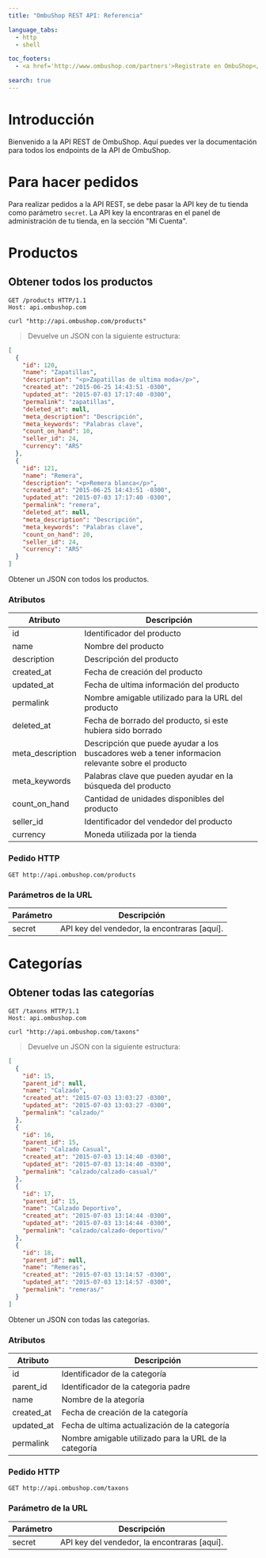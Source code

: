 ```yaml
---
title: "OmbuShop REST API: Referencia"

language_tabs:
  - http
  - shell

toc_footers:
  - <a href='http://www.ombushop.com/partners'>Registrate en OmbuShop</a>

search: true
---
```


# Introducción

Bienvenido a la API REST de OmbuShop. Aquí puedes ver la documentación para
todos los endpoints de la API de OmbuShop.

# Para hacer pedidos

Para realizar pedidos a la API REST, se debe pasar la API key de tu tienda
como parámetro `secret`. La API key la encontraras en el panel de administración
de tu tienda, en la sección "Mi Cuenta".

# Productos

## Obtener todos los productos

```http
GET /products HTTP/1.1
Host: api.ombushop.com
```

```shell
curl "http://api.ombushop.com/products"
```

> Devuelve un JSON con la siguiente estructura:

```json
[
  {
    "id": 120,
    "name": "Zapatillas",
    "description": "<p>Zapatillas de ultima moda</p>",
    "created_at": "2015-06-25 14:43:51 -0300",
    "updated_at": "2015-07-03 17:17:40 -0300",
    "permalink": "zapatillas",
    "deleted_at": null,
    "meta_description": "Descripción",
    "meta_keywords": "Palabras clave",
    "count_on_hand": 10,
    "seller_id": 24,
    "currency": "ARS"
  },
  {
    "id": 121,
    "name": "Remera",
    "description": "<p>Remera blanca</p>",
    "created_at": "2015-06-25 14:43:51 -0300",
    "updated_at": "2015-07-03 17:17:40 -0300",
    "permalink": "remera",
    "deleted_at": null,
    "meta_description": "Descripción",
    "meta_keywords": "Palabras clave",
    "count_on_hand": 20,
    "seller_id": 24,
    "currency": "ARS"
  }
]
```

Obtener un JSON con todos los productos.

### Atributos

Atributo | Descripción
--------- | -----------
id | Identificador del producto
name | Nombre del producto
description | Descripción del producto
created_at | Fecha de creación del producto
updated_at | Fecha de ultima información del producto
permalink | Nombre amigable utilizado para la URL del producto
deleted_at | Fecha de borrado del producto, si este hubiera sido borrado
meta_description | Descripción que puede ayudar a los buscadores web a tener informacion relevante sobre el producto
meta_keywords | Palabras clave que pueden ayudar en la búsqueda del producto
count_on_hand | Cantidad de unidades disponibles del producto
seller_id | Identificador del vendedor del producto
currency | Moneda utilizada por la tienda

### Pedido HTTP

`GET http://api.ombushop.com/products`

### Parámetros de la URL

Parámetro | Descripción
--------- | -----------
secret | API key del vendedor, la encontraras [aquí].

# Categorías

## Obtener todas las categorías

```http
GET /taxons HTTP/1.1
Host: api.ombushop.com
```

```shell
curl "http://api.ombushop.com/taxons"
```

> Devuelve un JSON con la siguiente estructura:

```json
[
  {
    "id": 15,
    "parent_id": null,
    "name": "Calzado",
    "created_at": "2015-07-03 13:03:27 -0300",
    "updated_at": "2015-07-03 13:03:27 -0300",
    "permalink": "calzado/"
  },
  {
    "id": 16,
    "parent_id": 15,
    "name": "Calzado Casual",
    "created_at": "2015-07-03 13:14:40 -0300",
    "updated_at": "2015-07-03 13:14:40 -0300",
    "permalink": "calzado/calzado-casual/"
  },
  {
    "id": 17,
    "parent_id": 15,
    "name": "Calzado Deportivo",
    "created_at": "2015-07-03 13:14:44 -0300",
    "updated_at": "2015-07-03 13:14:44 -0300",
    "permalink": "calzado/calzado-deportivo/"
  },
  {
    "id": 18,
    "parent_id": null,
    "name": "Remeras",
    "created_at": "2015-07-03 13:14:57 -0300",
    "updated_at": "2015-07-03 13:14:57 -0300",
    "permalink": "remeras/"
  }
]
```

Obtener un JSON con todas las categorías.

### Atributos

Atributo | Descripción
--------- | -----------
id | Identificador de la categoría
parent_id | Identificador de la categoria padre
name | Nombre de la ategoría
created_at | Fecha de creación de la categoría
updated_at | Fecha de ultima actualización de la categoría
permalink | Nombre amigable utilizado para la URL de la categoría

### Pedido HTTP

`GET http://api.ombushop.com/taxons`

### Parámetro de la URL

Parámetro | Descripción
--------- | -----------
secret | API key del vendedor, la encontraras [aquí].
